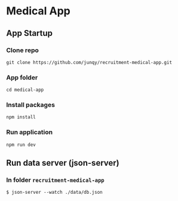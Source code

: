 # Medical App

## App Startup

### Clone repo

```
git clone https://github.com/junqy/recruitment-medical-app.git
```

### App folder

```
cd medical-app
```

### Install packages

```
npm install
```

### Run application

```
npm run dev
```

## Run data server (json-server)

### In folder `recruitment-medical-app`

```
$ json-server --watch ./data/db.json
```
